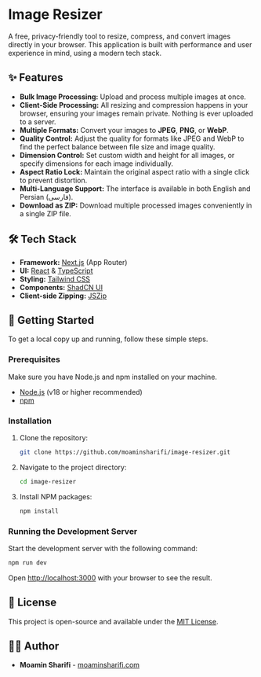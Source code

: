 # Image Resizer

A free, privacy-friendly tool to resize, compress, and convert images directly in your browser. This application is built with performance and user experience in mind, using a modern tech stack.

## ✨ Features

- **Bulk Image Processing:** Upload and process multiple images at once.
- **Client-Side Processing:** All resizing and compression happens in your browser, ensuring your images remain private. Nothing is ever uploaded to a server.
- **Multiple Formats:** Convert your images to **JPEG**, **PNG**, or **WebP**.
- **Quality Control:** Adjust the quality for formats like JPEG and WebP to find the perfect balance between file size and image quality.
- **Dimension Control:** Set custom width and height for all images, or specify dimensions for each image individually.
- **Aspect Ratio Lock:** Maintain the original aspect ratio with a single click to prevent distortion.
- **Multi-Language Support:** The interface is available in both English and Persian (فارسی).
- **Download as ZIP:** Download multiple processed images conveniently in a single ZIP file.

## 🛠️ Tech Stack

- **Framework:** [Next.js](https://nextjs.org/) (App Router)
- **UI:** [React](https://react.dev/) & [TypeScript](https://www.typescriptlang.org/)
- **Styling:** [Tailwind CSS](https://tailwindcss.com/)
- **Components:** [ShadCN UI](https://ui.shadcn.com/)
- **Client-side Zipping:** [JSZip](https://stuk.github.io/jszip/)

## 🚀 Getting Started

To get a local copy up and running, follow these simple steps.

### Prerequisites

Make sure you have Node.js and npm installed on your machine.

- [Node.js](https://nodejs.org/) (v18 or higher recommended)
- [npm](https://www.npmjs.com/)

### Installation

1. Clone the repository:
   ```sh
   git clone https://github.com/moaminsharifi/image-resizer.git
   ```
2. Navigate to the project directory:
   ```sh
   cd image-resizer
   ```
3. Install NPM packages:
   ```sh
   npm install
   ```

### Running the Development Server

Start the development server with the following command:

```sh
npm run dev
```

Open [http://localhost:3000](http://localhost:3000) with your browser to see the result.

## 📄 License

This project is open-source and available under the [MIT License](LICENSE).

## 🧑‍💻 Author

- **Moamin Sharifi** - [moaminsharifi.com](https://moaminsharifi.com)
